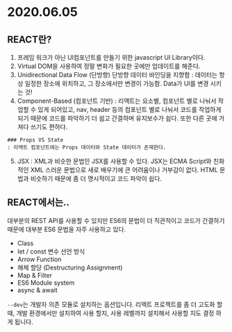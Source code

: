 # 2020.06.05

## REACT란?

  1. 프레임 워크가 아닌 UI컴포넌트를 만들기 위한 javascript UI Library이다.
  2. Virtual DOM을 사용하여 정말 변화가 필요한 곳에만 업데이트를 해준다.
  3. Unidirectional Data Flow (단방향) 단방향 데이터 바인딩을 지향함
    : 데이터는 항상 일정한 장소에 위치하고, 그 장소에서만 변경이 가능함. Data가 UI를 변경 시키는 것!
  4. Component-Based (컴포넌트 기반)
    : 리액트는 요소별, 컴포넌트 별로 나눠서 작업할 수 있게 되어있고, nav, header 등의 컴포넌트 별로 나눠서 코드를 작업하게 되기 때문에 코드를 파악하기 더 쉽고 간결하며 유지보수가 쉽다. 또한 다른 곳에 가져다 쓰기도 편하다. 

    ### Props VS State
    : 리액트 컴포넌트에는 Props 데이터와 State 데이터가 존재한다. 
  5. JSX
    : XML과 비슷한 문법인 JSX를 사용할 수 있다. JSX는 ECMA Script와 친화적인 XML 스러운 문법으로 새로 배우기에 큰 어려움이나 거부감이 없다. HTML 문법과 비슷하기 때문에 좀 더 명시적이고 코드 파악이 쉽다.

## REACT에서는..

  대부분의 REST API를 사용할 수 있지만 ES6의 문법이 더 직관적이고 코드가 간결하기 때문에 대부분 ES6 문법을 자주 사용하고 있다.

  - Class
  - let / const 변수 선언 방식
  - Arrow Function
  - 해체 할당 (Destructuring Assignment)
  - Map & Filter
  - ES6 Module system
  - async & await





`--dev`는 개발자 의존 모듈로 설치하는 옵션입니다. 리엑트 프로젝트를 좀 더 고도화 할 때, 개발 환경에서만 설치하여 사용 할지, 사용 레벨까지 설치해서 사용할 지도 결정 하게 됩니다. 